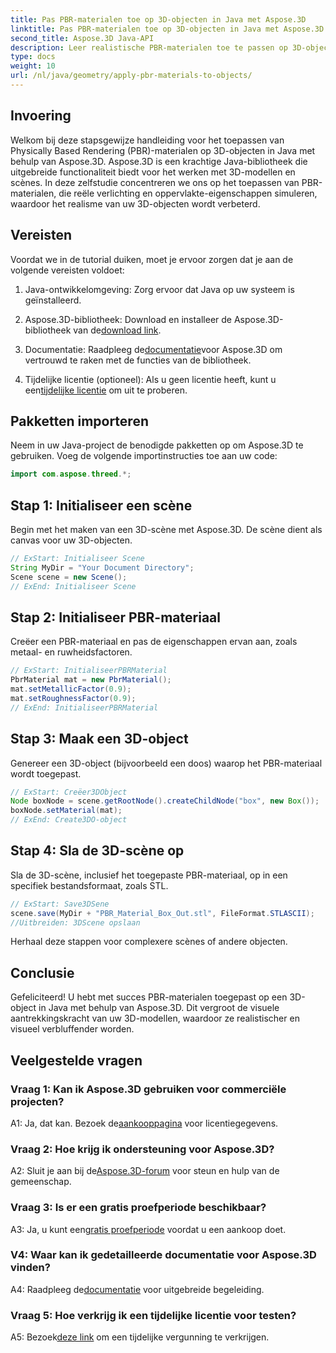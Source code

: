 ```yaml
---
title: Pas PBR-materialen toe op 3D-objecten in Java met Aspose.3D
linktitle: Pas PBR-materialen toe op 3D-objecten in Java met Aspose.3D
second_title: Aspose.3D Java-API
description: Leer realistische PBR-materialen toe te passen op 3D-objecten in Java met behulp van Aspose.3D. Verbeter de visuele kwaliteit met Physically Based Rendering.
type: docs
weight: 10
url: /nl/java/geometry/apply-pbr-materials-to-objects/
---
```

## Invoering

Welkom bij deze stapsgewijze handleiding voor het toepassen van Physically Based Rendering (PBR)-materialen op 3D-objecten in Java met behulp van Aspose.3D. Aspose.3D is een krachtige Java-bibliotheek die uitgebreide functionaliteit biedt voor het werken met 3D-modellen en scènes. In deze zelfstudie concentreren we ons op het toepassen van PBR-materialen, die reële verlichting en oppervlakte-eigenschappen simuleren, waardoor het realisme van uw 3D-objecten wordt verbeterd.

## Vereisten

Voordat we in de tutorial duiken, moet je ervoor zorgen dat je aan de volgende vereisten voldoet:

1. Java-ontwikkelomgeving: Zorg ervoor dat Java op uw systeem is geïnstalleerd.

2.  Aspose.3D-bibliotheek: Download en installeer de Aspose.3D-bibliotheek van de[download link](https://releases.aspose.com/3d/java/).

3.  Documentatie: Raadpleeg de[documentatie](https://reference.aspose.com/3d/java/)voor Aspose.3D om vertrouwd te raken met de functies van de bibliotheek.

4.  Tijdelijke licentie (optioneel): Als u geen licentie heeft, kunt u een[tijdelijke licentie](https://purchase.aspose.com/temporary-license/) om uit te proberen.

## Pakketten importeren

Neem in uw Java-project de benodigde pakketten op om Aspose.3D te gebruiken. Voeg de volgende importinstructies toe aan uw code:

```java
import com.aspose.threed.*;
```

## Stap 1: Initialiseer een scène

Begin met het maken van een 3D-scène met Aspose.3D. De scène dient als canvas voor uw 3D-objecten.

```java
// ExStart: Initialiseer Scene
String MyDir = "Your Document Directory";
Scene scene = new Scene();
// ExEnd: Initialiseer Scene
```

## Stap 2: Initialiseer PBR-materiaal

Creëer een PBR-materiaal en pas de eigenschappen ervan aan, zoals metaal- en ruwheidsfactoren.

```java
// ExStart: InitialiseerPBRMaterial
PbrMaterial mat = new PbrMaterial();
mat.setMetallicFactor(0.9);
mat.setRoughnessFactor(0.9);
// ExEnd: InitialiseerPBRMaterial
```

## Stap 3: Maak een 3D-object

Genereer een 3D-object (bijvoorbeeld een doos) waarop het PBR-materiaal wordt toegepast.

```java
// ExStart: Creëer3DObject
Node boxNode = scene.getRootNode().createChildNode("box", new Box());
boxNode.setMaterial(mat);
// ExEnd: Create3DO-object
```

## Stap 4: Sla de 3D-scène op

Sla de 3D-scène, inclusief het toegepaste PBR-materiaal, op in een specifiek bestandsformaat, zoals STL.

```java
// ExStart: Save3DSene
scene.save(MyDir + "PBR_Material_Box_Out.stl", FileFormat.STLASCII);
//Uitbreiden: 3DScene opslaan
```

Herhaal deze stappen voor complexere scènes of andere objecten.

## Conclusie

Gefeliciteerd! U hebt met succes PBR-materialen toegepast op een 3D-object in Java met behulp van Aspose.3D. Dit vergroot de visuele aantrekkingskracht van uw 3D-modellen, waardoor ze realistischer en visueel verbluffender worden.

## Veelgestelde vragen

### Vraag 1: Kan ik Aspose.3D gebruiken voor commerciële projecten?

 A1: Ja, dat kan. Bezoek de[aankooppagina](https://purchase.aspose.com/buy) voor licentiegegevens.

### Vraag 2: Hoe krijg ik ondersteuning voor Aspose.3D?

 A2: Sluit je aan bij de[Aspose.3D-forum](https://forum.aspose.com/c/3d/18) voor steun en hulp van de gemeenschap.

### Vraag 3: Is er een gratis proefperiode beschikbaar?

 A3: Ja, u kunt een[gratis proefperiode](https://releases.aspose.com/) voordat u een aankoop doet.

### V4: Waar kan ik gedetailleerde documentatie voor Aspose.3D vinden?

 A4: Raadpleeg de[documentatie](https://reference.aspose.com/3d/java/) voor uitgebreide begeleiding.

### Vraag 5: Hoe verkrijg ik een tijdelijke licentie voor testen?

 A5: Bezoek[deze link](https://purchase.aspose.com/temporary-license/) om een tijdelijke vergunning te verkrijgen.